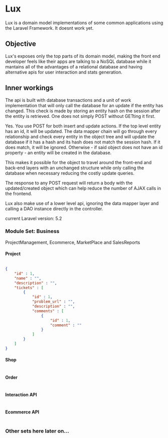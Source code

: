 # Lux

Lux is a domain model implementations of some common applications using the Laravel Framework. It doesnt work yet.

## Objective

Lux's exposes only the top parts of its domain model, making the front end developer feels like their apps are talking to a NoSQL database while it mantains all of the advantages of a relational database and having alternative apis for user interaction and stats generation.

## Inner workings

The api is built with database transactions and a unit of work implementation that will only call the database for an update if the entity has changed. This check is made by storing an entity hash on the session after the entity is retrieved. One does not simply POST without GETting it first. 

Yes. You use POST for both insert and update actions. If the top level entity has an id, it will be updated. The data mapper chain will go through every relationship and check every entity in the object tree and will update the database if it has a hash and its hash does not match the session hash. If it does match, it will be ignored. Otherwise - if said object does not have an id property - an entity will be created in the database.

This makes it possible for the object to travel around the front-end and back-end layers with an unchanged structure while only calling the database when necessary reducing the costly update queries.

The response to any POST request will return a body with the updated/created object which can help reduce the number of AJAX calls in the frontend.

Lux also make use of a lower level api, ignoring the data mapper layer and calling a DAO instance directly in the controller.

current Laravel version: 5.2

### Module Set: Business

ProjectManagement, Ecommerce, MarketPlace and SalesReports

#### Project

```json

{
    "id" : 1,
    "name" : "",
    "description" : "",
    "tickets" : [
        {
            "id" : 1,
            "problem_url" : "",
            "description" : "",
            "comments" : [
                {
                    "id" : 1,
                    "comment" : ""
                }
            ]
        }
    ]
}

```

#### Shop

```json

```

#### Order

```json

```

#### Interaction API

```json

```

#### Ecommerce API

```json

```

### Other sets here later on...

